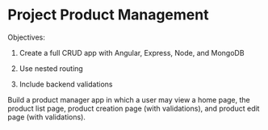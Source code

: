# Project Product Management
Objectives:

1. Create a full CRUD app with Angular, Express, Node, and MongoDB

2. Use nested routing

3. Include backend validations

Build a product manager app in which a user may view a home page, the product list page, product creation page (with validations), and product edit page (with validations). 
